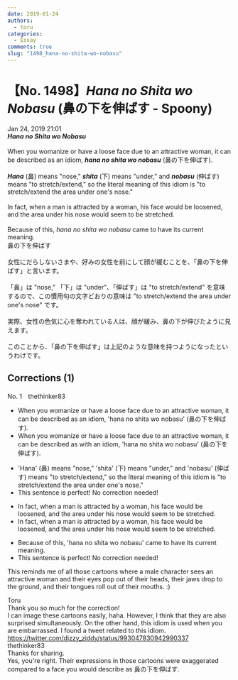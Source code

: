 ```yaml
---
date: 2019-01-24
authors:
  - toru
categories:
  - Essay
comments: true
slug: "1498_hana-no-shita-wo-nobasu"
---
```


# 【No. 1498】<strong><em>Hana no Shita wo Nobasu</strong></em> (鼻の下を伸ばす - Spoony)
<div class="date">Jan 24, 2019 21:01</div>
<div id="post"><div id="body_show_ori">
<strong><em>Hana no Shita wo Nobasu</strong></em><br/><br/>When you womanize or have a loose face due to an attractive woman, it can be described as an idiom, <strong><em>hana no shita wo nobasu</em></strong> (鼻の下を伸ばす).<br/><br/><strong><em>Hana</em></strong> (鼻) means "nose," <strong><em>shita</em></strong> (下) means "under," and <strong><em>nobasu</em></strong> (伸ばす) means "to stretch/extend," so the literal meaning of this idiom is "to stretch/extend the area under one's nose."<br/><br/>In fact, when a man is attracted by a woman, his face would be loosened, and the area under his nose would seem to be stretched.<br/><br/>Because of this, <em>hana no shita wo nobasu</em> came to have its current meaning.
</div></div>

<!-- more -->

<div id="post_ja"><div id="body_show_mo">
鼻の下を伸ばす<br/><br/>女性にだらしないさまや、好みの女性を前にして顔が緩むことを、「鼻の下を伸ばす」と言います。<br/><br/>「鼻」は "nose," 「下」は "under"、「伸ばす」は "to stretch/extend" を意味するので、この慣用句の文字どおりの意味は "to stretch/extend the area under one's nose" です。<br/><br/>実際、女性の色気に心を奪われている人は、顔が緩み、鼻の下が伸びたように見えます。<br/><br/>このことから、「鼻の下を伸ばす」は上記のような意味を持つようになったというわけです。
</div></div>

## Corrections (1)
<div id="block"><div class="first_name"> No. 1　<span class="just_name">thethinker83</span></div><div id="block2">
<ul class="correction_field">
<li class="incorrect">When you womanize or have a loose face due to an attractive woman, it can be described as an idiom, 'hana no shita wo nobasu' (鼻の下を伸ばす).</li>
<li class="corrected correct">
When you womanize or have a loose face due to an attractive woman, it can be described <span class="f_red"><span class="sline">as</span></span> <span class="f_blue">with </span>an idiom, 'hana no shita wo nobasu' (鼻の下を伸ばす).
</li>
</ul>
<ul class="correction_field">
<li class="incorrect">'Hana' (鼻) means "nose," 'shita' (下) means "under," and 'nobasu' (伸ばす) means "to stretch/extend," so the literal meaning of this idiom is "to stretch/extend the area under one's nose."</li>
<li class="corrected perfect">This sentence is perfect! No correction needed!</li>
</ul>
<ul class="correction_field">
<li class="incorrect">In fact, when a man is attracted by a woman, his face would be loosened, and the area under his nose would seem to be stretched.</li>
<li class="corrected correct">
In fact, when a man is attracted by a woman, his face would be loose<span class="f_red"><span class="sline">ned</span></span>, and the area under his nose would seem to be stretched.
</li>
</ul>
<ul class="correction_field">
<li class="incorrect">Because of this, 'hana no shita wo nobasu' came to have its current meaning.</li>
<li class="corrected perfect">This sentence is perfect! No correction needed!</li>
</ul>
<p class="comment_small">
 This reminds me of all those cartoons where a male character sees an attractive woman and their eyes pop out of their heads, their jaws drop to the ground, and their tongues roll out of their mouths.  :)
</p>

</div><div class="name"><span class="just_name">Toru</span><br>
Thank you so much for the correction!<br/>I can image these cartoons easily, haha. However, I think that they are also surprised simultaneously. On the other hand, this idiom is used when you are embarrassed. I found a tweet related to this idiom.<br/><a href="https://twitter.com/dizzy_ziddy/status/993047830942990337" target="_blank">https://twitter.com/dizzy_ziddy/status/993047830942990337</a>
</div>
<div class="name"><span class="just_name">thethinker83</span><br>
Thanks for sharing.<br/>Yes, you're right. Their expressions in those cartoons were exaggerated compared to a face you would describe as  鼻の下を伸ばす.
</div>
</div>
